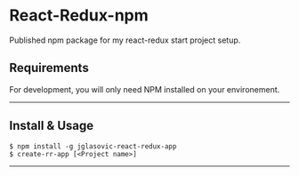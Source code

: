 # React-Redux-npm

Published npm package for my react-redux start project setup.

## Requirements

For development, you will only need NPM installed on your environement.

---

## Install & Usage

    $ npm install -g jglasovic-react-redux-app
    $ create-rr-app [<Project name>]

---
